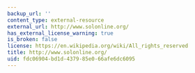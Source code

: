```yaml
---
backup_url: ''
content_type: external-resource
external_url: http://www.solonline.org/
has_external_license_warning: true
is_broken: false
license: https://en.wikipedia.org/wiki/All_rights_reserved
title: http://www.solonline.org/
uid: fdc06904-bd1d-4379-85e0-66afe6dc6095
---
```

